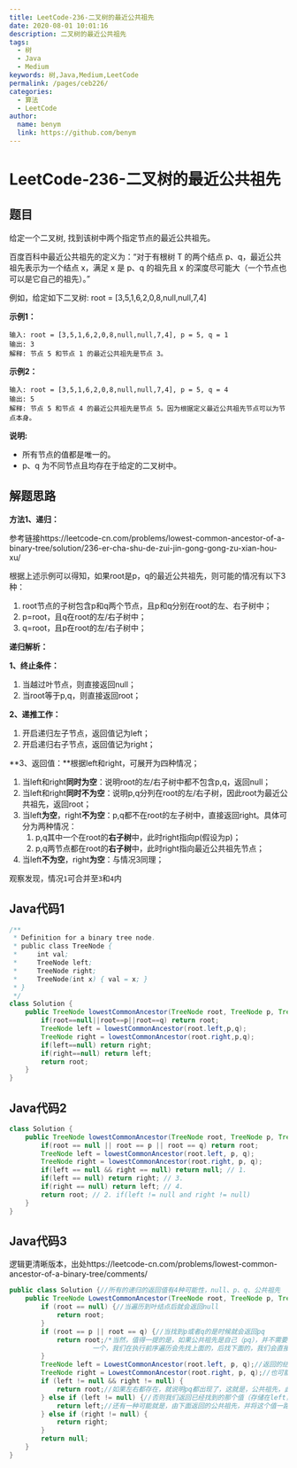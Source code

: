 ```yaml
---
title: LeetCode-236-二叉树的最近公共祖先
date: 2020-08-01 10:01:16
description: 二叉树的最近公共祖先
tags: 
  - 树
  - Java
  - Medium
keywords: 树,Java,Medium,LeetCode
permalink: /pages/ceb226/
categories: 
  - 算法
  - LeetCode
author: 
  name: benym
  link: https://github.com/benym
---
```


# LeetCode-236-二叉树的最近公共祖先

## 题目

给定一个二叉树, 找到该树中两个指定节点的最近公共祖先。

百度百科中最近公共祖先的定义为：“对于有根树 T 的两个结点 p、q，最近公共祖先表示为一个结点 x，满足 x 是 p、q 的祖先且 x 的深度尽可能大（一个节点也可以是它自己的祖先）。”

例如，给定如下二叉树:  root = [3,5,1,6,2,0,8,null,null,7,4]



**示例1：**

```
输入: root = [3,5,1,6,2,0,8,null,null,7,4], p = 5, q = 1
输出: 3
解释: 节点 5 和节点 1 的最近公共祖先是节点 3。
```

**示例2：**

```
输入: root = [3,5,1,6,2,0,8,null,null,7,4], p = 5, q = 4
输出: 5
解释: 节点 5 和节点 4 的最近公共祖先是节点 5。因为根据定义最近公共祖先节点可以为节点本身。
```

**说明:**

- 所有节点的值都是唯一的。
- p、q 为不同节点且均存在于给定的二叉树中。

## 解题思路

**方法1、递归：**

参考链接https://leetcode-cn.com/problems/lowest-common-ancestor-of-a-binary-tree/solution/236-er-cha-shu-de-zui-jin-gong-gong-zu-xian-hou-xu/

根据上述示例可以得知，如果root是p，q的最近公共祖先，则可能的情况有以下3种：

1. root节点的子树包含p和q两个节点，且p和q分别在root的左、右子树中；
2. p=root，且q在root的左/右子树中；
3. q=root，且p在root的左/右子树中；

**递归解析：**

**1、终止条件：**

1. 当越过叶节点，则直接返回null；
2. 当root等于p,q，则直接返回root；

**2、递推工作：**

1. 开启递归左子节点，返回值记为left；
2. 开启递归右子节点，返回值记为right；

**3、返回值：**根据left和right，可展开为四种情况；

1. 当left和right**同时为空**：说明root的左/右子树中都不包含p,q，返回null；
2. 当left和right**同时不为空**：说明p,q分列在root的左/右子树，因此root为最近公共祖先，返回root；
3. 当left**为空**，right**不为空**：p,q都不在root的左子树中，直接返回right。具体可分为两种情况：
   1. p,q其中一个在root的**右子树**中，此时right指向p(假设为p)；
   2. p,q两节点都在root的**右子树**中，此时right指向最近公共祖先节点；
4. 当left**不为空**，right**为空**：与情况3同理；

观察发现，情况`1`可合并至`3`和`4`内

## Java代码1

```java
/**
 * Definition for a binary tree node.
 * public class TreeNode {
 *     int val;
 *     TreeNode left;
 *     TreeNode right;
 *     TreeNode(int x) { val = x; }
 * }
 */
class Solution {
    public TreeNode lowestCommonAncestor(TreeNode root, TreeNode p, TreeNode q) {
        if(root==null||root==p||root==q) return root;
        TreeNode left = lowestCommonAncestor(root.left,p,q);
        TreeNode right = lowestCommonAncestor(root.right,p,q);
        if(left==null) return right;
        if(right==null) return left;
        return root;
    }
}
```

## Java代码2

```java
class Solution {
    public TreeNode lowestCommonAncestor(TreeNode root, TreeNode p, TreeNode q) {
        if(root == null || root == p || root == q) return root;
        TreeNode left = lowestCommonAncestor(root.left, p, q);
        TreeNode right = lowestCommonAncestor(root.right, p, q);
        if(left == null && right == null) return null; // 1.
        if(left == null) return right; // 3.
        if(right == null) return left; // 4.
        return root; // 2. if(left != null and right != null)
    }
}
```

## Java代码3

逻辑更清晰版本，出处https://leetcode-cn.com/problems/lowest-common-ancestor-of-a-binary-tree/comments/

```java
public class Solution {//所有的递归的返回值有4种可能性，null、p、q、公共祖先
    public TreeNode LowestCommonAncestor(TreeNode root, TreeNode p, TreeNode q) {
        if (root == null) {//当遍历到叶结点后就会返回null
            return root;
        }
        if (root == p || root == q) {//当找到p或者q的是时候就会返回pq
            return root;/*当然，值得一提的是，如果公共祖先是自己（pq），并不需要寻找另外
                     一个，我们在执行前序遍历会先找上面的，后找下面的，我们会直接返回公共祖先。*/
        }
        TreeNode left = LowestCommonAncestor(root.left, p, q);//返回的结点进行保存，可能是null
        TreeNode right = LowestCommonAncestor(root.right, p, q);//也可能是pq，还可能是公共祖先
        if (left != null && right != null) {
            return root;//如果左右都存在，就说明pq都出现了，这就是，公共祖先，此时不用考虑公共祖先是自己的情况，因为上面已经做过判断了。
        } else if (left != null) {//否则我们返回已经找到的那个值（存储在left，与right中），p或者q
            return left;//还有一种可能就是，由下面返回的公共祖先，并将这个值一路返回到最表层
        } else if (right != null) {
            return right;
        }
        return null;
    }
}
```



